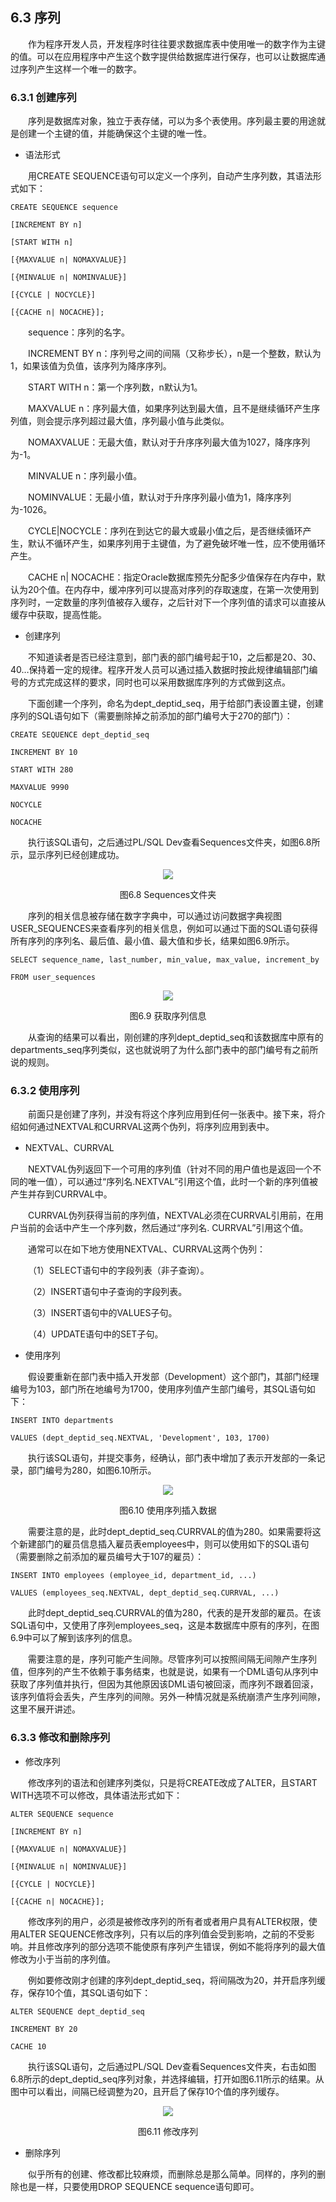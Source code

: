 ## 6.3  序列
 

&emsp;&emsp;作为程序开发人员，开发程序时往往要求数据库表中使用唯一的数字作为主键的值。可以在应用程序中产生这个数字提供给数据库进行保存，也可以让数据库通过序列产生这样一个唯一的数字。

### 6.3.1  创建序列  

&emsp;&emsp;序列是数据库对象，独立于表存储，可以为多个表使用。序列最主要的用途就是创建一个主键的值，并能确保这个主键的唯一性。

- 语法形式

&emsp;&emsp;用CREATE SEQUENCE语句可以定义一个序列，自动产生序列数，其语法形式如下：


```
CREATE SEQUENCE sequence

[INCREMENT BY n]

[START WITH n]

[{MAXVALUE n| NOMAXVALUE}]

[{MINVALUE n| NOMINVALUE}]

[{CYCLE | NOCYCLE}]

[{CACHE n| NOCACHE}];
```


&emsp;&emsp;sequence：序列的名字。

&emsp;&emsp;INCREMENT BY n：序列号之间的间隔（又称步长），n是一个整数，默认为1，如果该值为负值，该序列为降序序列。

&emsp;&emsp;START WITH n：第一个序列数，n默认为1。

&emsp;&emsp;MAXVALUE n：序列最大值，如果序列达到最大值，且不是继续循环产生序列值，则会提示序列超过最大值，序列最小值与此类似。

&emsp;&emsp;NOMAXVALUE：无最大值，默认对于升序序列最大值为1027，降序序列为-1。

&emsp;&emsp;MINVALUE n：序列最小值。

&emsp;&emsp;NOMINVALUE：无最小值，默认对于升序序列最小值为1，降序序列为-1026。

&emsp;&emsp;CYCLE|NOCYCLE：序列在到达它的最大或最小值之后，是否继续循环产生，默认不循环产生，如果序列用于主键值，为了避免破坏唯一性，应不使用循环产生。

&emsp;&emsp;CACHE n| NOCACHE：指定Oracle数据库预先分配多少值保存在内存中，默认为20个值。在内存中，缓冲序列可以提高对序列的存取速度，在第一次使用到序列时，一定数量的序列值被存入缓存，之后针对下一个序列值的请求可以直接从缓存中获取，提高性能。

- 创建序列

&emsp;&emsp;不知道读者是否已经注意到，部门表的部门编号起于10，之后都是20、30、40…保持着一定的规律。程序开发人员可以通过插入数据时按此规律编辑部门编号的方式完成这样的要求，同时也可以采用数据库序列的方式做到这点。

&emsp;&emsp;下面创建一个序列，命名为dept_deptid_seq，用于给部门表设置主键，创建序列的SQL语句如下（需要删除掉之前添加的部门编号大于270的部门）：


```
CREATE SEQUENCE dept_deptid_seq

INCREMENT BY 10

START WITH 280

MAXVALUE 9990

NOCYCLE

NOCACHE
```


&emsp;&emsp;执行该SQL语句，之后通过PL/SQL Dev查看Sequences文件夹，如图6.8所示，显示序列已经创建成功。




<p align="center"><img src="../../img/d6z/tu6.8.png" /></p>  
<p align="center">图6.8  Sequences文件夹</p>  



&emsp;&emsp;序列的相关信息被存储在数字字典中，可以通过访问数据字典视图USER_SEQUENCES来查看序列的相关信息，例如可以通过下面的SQL语句获得所有序列的序列名、最后值、最小值、最大值和步长，结果如图6.9所示。


```
SELECT sequence_name, last_number, min_value, max_value, increment_by

FROM user_sequences
```


<p align="center"><img src="../../img/d6z/tu6.9.png" /></p>  
<p align="center">图6.9  获取序列信息</p>  




&emsp;&emsp;从查询的结果可以看出，刚创建的序列dept_deptid_seq和该数据库中原有的departments_seq序列类似，这也就说明了为什么部门表中的部门编号有之前所说的规则。

### 6.3.2  使用序列  

&emsp;&emsp;前面只是创建了序列，并没有将这个序列应用到任何一张表中。接下来，将介绍如何通过NEXTVAL和CURRVAL这两个伪列，将序列应用到表中。

- NEXTVAL、CURRVAL

&emsp;&emsp;NEXTVAL伪列返回下一个可用的序列值（针对不同的用户值也是返回一个不同的唯一值），可以通过“序列名.NEXTVAL”引用这个值，此时一个新的序列值被产生并存到CURRVAL中。

&emsp;&emsp;CURRVAL伪列获得当前的序列值，NEXTVAL必须在CURRVAL引用前，在用户当前的会话中产生一个序列数，然后通过“序列名. CURRVAL”引用这个值。

&emsp;&emsp;通常可以在如下地方使用NEXTVAL、CURRVAL这两个伪列：

&emsp;&emsp;（1）SELECT语句中的字段列表（非子查询）。

&emsp;&emsp;（2）INSERT语句中子查询的字段列表。

&emsp;&emsp;（3）INSERT语句中的VALUES子句。

&emsp;&emsp;（4）UPDATE语句中的SET子句。

- 使用序列

&emsp;&emsp;假设要重新在部门表中插入开发部（Development）这个部门，其部门经理编号为103，部门所在地编号为1700，使用序列值产生部门编号，其SQL语句如下：


```
INSERT INTO departments

VALUES (dept_deptid_seq.NEXTVAL, 'Development', 103, 1700)
```


&emsp;&emsp;执行该SQL语句，并提交事务，经确认，部门表中增加了表示开发部的一条记录，部门编号为280，如图6.10所示。



<p align="center"><img src="../../img/d6z/tu6.10.png" /></p>  
<p align="center">图6.10  使用序列插入数据</p>  



&emsp;&emsp;需要注意的是，此时dept_deptid_seq.CURRVAL的值为280。如果需要将这个新建部门的雇员信息插入雇员表employees中，则可以使用如下的SQL语句（需要删除之前添加的雇员编号大于107的雇员）：


```
INSERT INTO employees (employee_id, department_id, ...) 

VALUES (employees_seq.NEXTVAL, dept_deptid_seq.CURRVAL, ...)
```


&emsp;&emsp;此时dept_deptid_seq.CURRVAL的值为280，代表的是开发部的雇员。在该SQL语句中，又使用了序列employees_seq，这是本数据库中原有的序列，在图6.9中可以了解到该序列的信息。

&emsp;&emsp;需要注意的是，序列可能产生间隙。尽管序列可以按照间隔无间隙产生序列值，但序列的产生不依赖于事务结束，也就是说，如果有一个DML语句从序列中获取了序列值并执行，但因为其他原因该DML语句被回滚，而序列不跟着回滚，该序列值将会丢失，产生序列的间隙。另外一种情况就是系统崩溃产生序列间隙，这里不展开讲述。

### 6.3.3  修改和删除序列  

- 修改序列

&emsp;&emsp;修改序列的语法和创建序列类似，只是将CREATE改成了ALTER，且START WITH选项不可以修改，具体语法形式如下： 


```
ALTER SEQUENCE sequence

[INCREMENT BY n]

[{MAXVALUE n| NOMAXVALUE}]

[{MINVALUE n| NOMINVALUE}]

[{CYCLE | NOCYCLE}]

[{CACHE n| NOCACHE}];
```


&emsp;&emsp;修改序列的用户，必须是被修改序列的所有者或者用户具有ALTER权限，使用ALTER SEQUENCE修改序列，只有以后的序列值会受到影响，之前的不受影响。并且修改序列的部分选项不能使原有序列产生错误，例如不能将序列的最大值修改为小于当前的序列值。

&emsp;&emsp;例如要修改刚才创建的序列dept_deptid_seq，将间隔改为20，并开启序列缓存，保存10个值，其SQL语句如下：


```
ALTER SEQUENCE dept_deptid_seq

INCREMENT BY 20

CACHE 10
```


&emsp;&emsp;执行该SQL语句，之后通过PL/SQL Dev查看Sequences文件夹，右击如图6.8所示的dept_deptid_seq序列对象，并选择编辑，打开如图6.11所示的结果。从图中可以看出，间隔已经调整为20，且开启了保存10个值的序列缓存。


<p align="center"><img src="../../img/d6z/tu6.11.png" /></p>  
<p align="center">图6.11  修改序列</p>  




- 删除序列

&emsp;&emsp;似乎所有的创建、修改都比较麻烦，而删除总是那么简单。同样的，序列的删除也是一样，只要使用DROP SEQUENCE sequence语句即可。 



